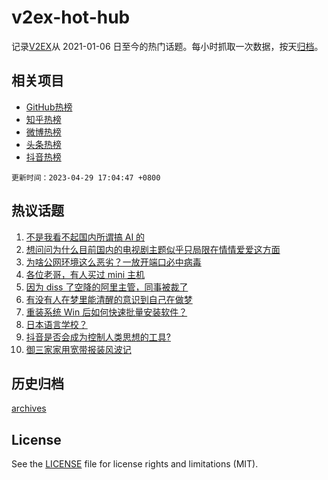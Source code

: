 # v2ex-hot-hub

 记录[V2EX](https://www.v2ex.com/)从 2021-01-06 日至今的热门话题。每小时抓取一次数据，按天[归档](archives)。
 
 ## 相关项目

- [GitHub热榜](https://github.com/snaildev/github-hot-hub)
- [知乎热榜](https://github.com/snaildev/zhihu-hot-hub)
- [微博热榜](https://github.com/snaildev/weibo-hot-hub)
- [头条热榜](https://github.com/snaildev/toutiao-hot-hub)
- [抖音热榜](https://github.com/snaildev/douyin-hot-hub)


 `更新时间：2023-04-29 17:04:47 +0800`

## 热议话题

1. [不是我看不起国内所谓搞 AI 的](https://www.v2ex.com/t/936404)
1. [想问问为什么目前国内的电视剧主题似乎只局限在情情爱爱这方面](https://www.v2ex.com/t/936372)
1. [为啥公网环境这么恶劣？一放开端口必中病毒](https://www.v2ex.com/t/936373)
1. [各位老哥，有人买过 mini 主机](https://www.v2ex.com/t/936316)
1. [因为 diss 了空降的阿里主管，同事被裁了](https://www.v2ex.com/t/936286)
1. [有没有人在梦里能清醒的意识到自己在做梦](https://www.v2ex.com/t/936361)
1. [重装系统 Win 后如何快速批量安装软件？](https://www.v2ex.com/t/936376)
1. [日本语言学校？](https://www.v2ex.com/t/936322)
1. [抖音是否会成为控制人类思想的工具?](https://www.v2ex.com/t/936400)
1. [御三家家用宽带报装风波记](https://www.v2ex.com/t/936334)

## 历史归档

[archives](archives)

## License

See the [LICENSE](LICENSE) file for license rights and limitations (MIT).
